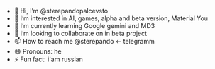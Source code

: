 - 👋 Hi, I’m @sterepandopalcevsto
- 👀 I’m interested in AI, games, alpha and beta version, Material You
- 🌱 I’m currently learning Google gemini and MD3
- 💞️ I’m looking to collaborate on in beta project 
- 📫 How to reach me @sterepando <- telegramm
- 😄 Pronouns: he
- ⚡ Fun fact: i'am russian

<!---
sterepandopalcevsto/sterepandopalcevsto is a ✨ special ✨ repository because its `README.md` (this file) appears on your GitHub profile.
You can click the Preview link to take a look at your changes.
--->
